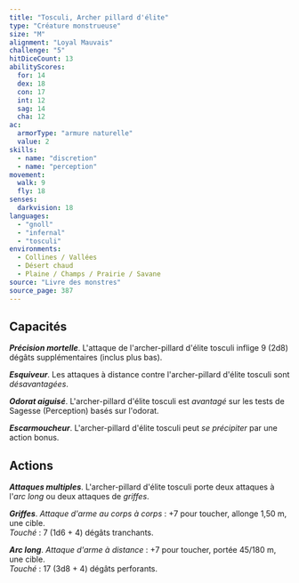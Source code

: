 ```yaml
---
title: "Tosculi, Archer pillard d'élite"
type: "Créature monstrueuse"
size: "M"
alignment: "Loyal Mauvais"
challenge: "5"
hitDiceCount: 13
abilityScores:
  for: 14
  dex: 18
  con: 17
  int: 12
  sag: 14
  cha: 12
ac: 
  armorType: "armure naturelle"
  value: 2
skills: 
  - name: "discretion"
  - name: "perception"
movement: 
  walk: 9
  fly: 18
senses: 
  darkvision: 18
languages: 
  - "gnoll"
  - "infernal"
  - "tosculi"
environments:
  - Collines / Vallées
  - Désert chaud
  - Plaine / Champs / Prairie / Savane
source: "Livre des monstres"
source_page: 387
---
```

## Capacités
_**Précision mortelle**_. L'attaque de l'archer-pillard d'élite tosculi inflige 9 (2d8) dégâts supplémentaires (inclus plus bas).

_**Esquiveur**_. Les attaques à distance contre l'archer-pillard d'élite tosculi sont _désavantagées_.

_**Odorat aiguisé**_. L'archer-pillard d'élite tosculi est _avantagé_ sur les tests de Sagesse (Perception) basés sur l'odorat.

_**Escarmoucheur**_. L'archer-pillard d'élite tosculi peut _se précipiter_ par une action bonus.

## Actions
_**Attaques multiples**_. L'archer-pillard d'élite tosculi porte deux attaques à l'_arc long_ ou deux attaques de _griffes_.

_**Griffes**_. _Attaque d'arme au corps à corps_ : +7 pour toucher, allonge 1,50 m, une cible.  
_Touché_ : 7 (1d6 + 4) dégâts tranchants.

_**Arc long**_. _Attaque d'arme à distance_ : +7 pour toucher, portée 45/180 m, une cible.  
_Touché_ : 17 (3d8 + 4) dégâts perforants.
